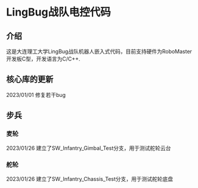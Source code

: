 <h1>LingBug战队电控代码</h1>
<h2>介绍</h2>
<p>这是大连理工大学LingBug战队机器人嵌入式代码，目前支持硬件为RoboMaster开发板C型，开发语言为C/C++.</p>
<h2>核心库的更新</h2>
<p>2023/01/01 修复若干bug</p>

<h2>步兵</h2>
<h3>麦轮</h3>
<p>2023/01/26 建立了SW_Infantry_Gimbal_Test分支，用于测试舵轮云台</p> 
<h3>舵轮</h3>
<p>2023/01/26 建立了SW_Infantry_Chassis_Test分支，用于测试舵轮底盘</p>
